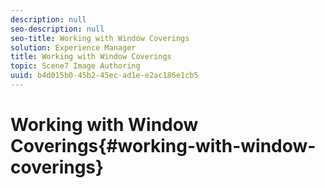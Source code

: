 ```yaml
---
description: null
seo-description: null
seo-title: Working with Window Coverings
solution: Experience Manager
title: Working with Window Coverings
topic: Scene7 Image Authoring
uuid: b4d015b0-45b2-45ec-ad1e-e2ac186e1cb5
---
```


# Working with Window Coverings{#working-with-window-coverings}


